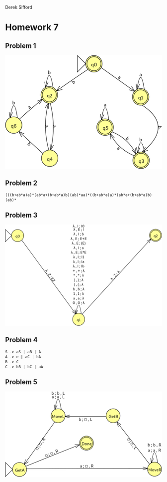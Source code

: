 Derek Sifford

# Homework 7

## Problem 1

![solution1]

## Problem 2

```
(((b+ab*a)a)*(ab*a+(b+ab*a)b)(ab)*aa)*((b+ab*a)a)*(ab*a+(b+ab*a)b)(ab)*
```

## Problem 3

![solution3]

## Problem 4

```
S -> aS | aB | A
A -> e | aC | bA
B -> C
C -> bB | bC | aA
```

## Problem 5

![solution5]

[solution1]: ./assets/solution1.png
[solution3]: ./assets/solution3.png
[solution5]: ./assets/solution5.png
